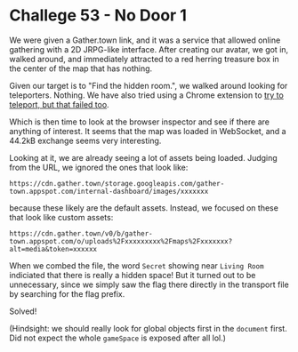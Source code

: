 # Challege 53 - No Door 1

We were given a Gather.town link, and it was a service that allowed online gathering with a 2D JRPG-like interface. After creating our avatar, we got in, walked around, and immediately attracted to a red herring treasure box in the center of the map that has nothing.

Given our target is to "Find the hidden room.", we walked around looking for teleporters. Nothing. We have also tried using a Chrome extension to [try to teleport, but that failed too](https://github.com/michmich112/teleporter).

Which is then time to look at the browser inspector and see if there are anything of interest. It seems that the map was loaded in WebSocket, and a 44.2kB exchange seems very interesting.

Looking at it, we are already seeing a lot of assets being loaded. Judging from the URL, we ignored the ones that look like:

```
https://cdn.gather.town/storage.googleapis.com/gather-town.appspot.com/internal-dashboard/images/xxxxxxx
```

because these likely are the default assets. Instead, we focused on these that look like custom assets:

```
https://cdn.gather.town/v0/b/gather-town.appspot.com/o/uploads%2Fxxxxxxxxx%2Fmaps%2Fxxxxxxx?alt=media&token=xxxxxx
```

When we combed the file, the word `Secret` showing near `Living Room` indiciated that there is really a hidden space! But it turned out to be unnecessary, since we simply saw the flag there directly in the transport file by searching for the flag prefix.

Solved!

(Hindsight: we should really look for global objects first in the `document` first. Did not expect the whole `gameSpace` is exposed after all lol.)
